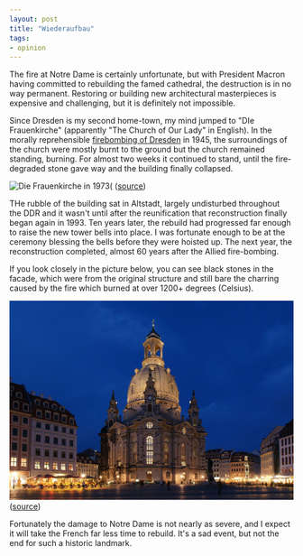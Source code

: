 ```yaml
---
layout: post
title: "Wiederaufbau"
tags:
- opinion
---
```



The fire at Notre Dame is certainly unfortunate, but with President Macron
having committed to rebuilding the famed cathedral, the destruction is in no
way permanent. Restoring or building new architectural masterpieces is
expensive and challenging, but it is definitely not impossible.

Since Dresden is my second home-town, my mind jumped to "DIe Frauenkirche"
(apparently "The Church of Our Lady" in English). In the morally reprehensible
[firebombing of
Dresden](https://de.wikipedia.org/wiki/Frauenkirche_(Dresden)#Zerst%C3%B6rung_der_Frauenkirche_im_Zweiten_Weltkrieg)
in 1945, the surroundings of the church were mostly burnt to the ground but the
church remained standing, burning. For almost two weeks it continued to
stand, until the fire-degraded stone gave way and the building finally
collapsed.

![Die Frauenkirche in
1973](/images/post-images/frauenkirche/frauenkirche_1973.JPG)(
([source](https://de.wikipedia.org/wiki/Datei:Frauenkirche_Mai_1973.JPG))

THe rubble of the building sat in Altstadt, largely undisturbed throughout the
DDR and it wasn't until after the reunification that reconstruction finally
began again in 1993. Ten years later, the rebuild had progressed far enough to
raise the new tower bells into place. I was fortunate enough to be at the
ceremony blessing the bells before they were hoisted up. The next year, the
reconstruction completed, almost 60 years after the Allied fire-bombing.


If you look closely in the picture below, you can see black stones in the
facade, which were from the original structure and still bare the charring
caused by the fire which burned at over 1200+ degrees (Celsius).

![Die Frauenkirche heute](/images/post-images/frauenkirche/frauenkirche.jpg)
([source](https://de.wikipedia.org/wiki/Datei:Frauenkirche_Blaue_Stunde.jpg))

Fortunately the damage to Notre Dame is not nearly as severe, and I expect it
will take the French far less time to rebuild. It's a sad event, but not the
end for such a historic landmark.
